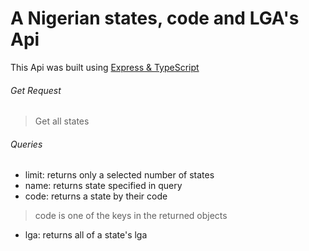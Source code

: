 # A Nigerian states, code and LGA's Api 

This Api was built using [Express & TypeScript](https://Express.com)

###### Get Request  
> Get all states 

###### Queries
* limit: returns only a selected number of states
* name: returns state specified in query
* code: returns a state by their code
> code is one of the keys in the returned objects
* lga: returns all of a state's lga